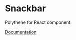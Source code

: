 # Snackbar

Polythene for React component.

[Documentation](https://github.com/ArthurClemens/polythene/tree/master/docs/components/react/snackbar.md)
